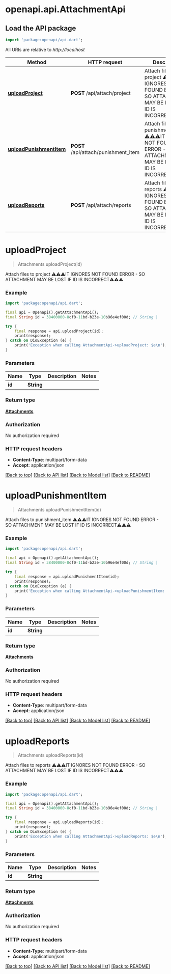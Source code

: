 # openapi.api.AttachmentApi

## Load the API package
```dart
import 'package:openapi/api.dart';
```

All URIs are relative to *http://localhost*

Method | HTTP request | Description
------------- | ------------- | -------------
[**uploadProject**](AttachmentApi.md#uploadproject) | **POST** /api/attach/project | Attach files to project ⚠️⚠️⚠️IT IGNORES NOT FOUND ERROR - SO ATTACHMENT MAY BE LOST IF ID IS INCORRECT⚠️⚠️⚠️
[**uploadPunishmentItem**](AttachmentApi.md#uploadpunishmentitem) | **POST** /api/attach/punishment_item | Attach files to punishment_item ⚠️⚠️⚠️IT IGNORES NOT FOUND ERROR - SO ATTACHMENT MAY BE LOST IF ID IS INCORRECT⚠️⚠️⚠️
[**uploadReports**](AttachmentApi.md#uploadreports) | **POST** /api/attach/reports | Attach files to reports ⚠️⚠️⚠️IT IGNORES NOT FOUND ERROR - SO ATTACHMENT MAY BE LOST IF ID IS INCORRECT⚠️⚠️⚠️


# **uploadProject**
> Attachments uploadProject(id)

Attach files to project ⚠️⚠️⚠️IT IGNORES NOT FOUND ERROR - SO ATTACHMENT MAY BE LOST IF ID IS INCORRECT⚠️⚠️⚠️

### Example
```dart
import 'package:openapi/api.dart';

final api = Openapi().getAttachmentApi();
final String id = 38400000-8cf0-11bd-b23e-10b96e4ef00d; // String | 

try {
    final response = api.uploadProject(id);
    print(response);
} catch on DioException (e) {
    print('Exception when calling AttachmentApi->uploadProject: $e\n');
}
```

### Parameters

Name | Type | Description  | Notes
------------- | ------------- | ------------- | -------------
 **id** | **String**|  | 

### Return type

[**Attachments**](Attachments.md)

### Authorization

No authorization required

### HTTP request headers

 - **Content-Type**: multipart/form-data
 - **Accept**: application/json

[[Back to top]](#) [[Back to API list]](../README.md#documentation-for-api-endpoints) [[Back to Model list]](../README.md#documentation-for-models) [[Back to README]](../README.md)

# **uploadPunishmentItem**
> Attachments uploadPunishmentItem(id)

Attach files to punishment_item ⚠️⚠️⚠️IT IGNORES NOT FOUND ERROR - SO ATTACHMENT MAY BE LOST IF ID IS INCORRECT⚠️⚠️⚠️

### Example
```dart
import 'package:openapi/api.dart';

final api = Openapi().getAttachmentApi();
final String id = 38400000-8cf0-11bd-b23e-10b96e4ef00d; // String | 

try {
    final response = api.uploadPunishmentItem(id);
    print(response);
} catch on DioException (e) {
    print('Exception when calling AttachmentApi->uploadPunishmentItem: $e\n');
}
```

### Parameters

Name | Type | Description  | Notes
------------- | ------------- | ------------- | -------------
 **id** | **String**|  | 

### Return type

[**Attachments**](Attachments.md)

### Authorization

No authorization required

### HTTP request headers

 - **Content-Type**: multipart/form-data
 - **Accept**: application/json

[[Back to top]](#) [[Back to API list]](../README.md#documentation-for-api-endpoints) [[Back to Model list]](../README.md#documentation-for-models) [[Back to README]](../README.md)

# **uploadReports**
> Attachments uploadReports(id)

Attach files to reports ⚠️⚠️⚠️IT IGNORES NOT FOUND ERROR - SO ATTACHMENT MAY BE LOST IF ID IS INCORRECT⚠️⚠️⚠️

### Example
```dart
import 'package:openapi/api.dart';

final api = Openapi().getAttachmentApi();
final String id = 38400000-8cf0-11bd-b23e-10b96e4ef00d; // String | 

try {
    final response = api.uploadReports(id);
    print(response);
} catch on DioException (e) {
    print('Exception when calling AttachmentApi->uploadReports: $e\n');
}
```

### Parameters

Name | Type | Description  | Notes
------------- | ------------- | ------------- | -------------
 **id** | **String**|  | 

### Return type

[**Attachments**](Attachments.md)

### Authorization

No authorization required

### HTTP request headers

 - **Content-Type**: multipart/form-data
 - **Accept**: application/json

[[Back to top]](#) [[Back to API list]](../README.md#documentation-for-api-endpoints) [[Back to Model list]](../README.md#documentation-for-models) [[Back to README]](../README.md)

